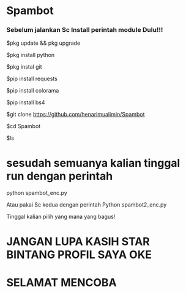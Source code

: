 # Spambot

### Sebelum jalankan Sc Install perintah module Dulu!!!

$pkg update && pkg upgrade

$pkg install python

$pkg instal git

$pip install requests

$pip install colorama

$pip install bs4

$git clone https://github.com/henarimualimin/Spambot

$cd Spambot

$ls

# sesudah semuanya kalian tinggal run dengan perintah

python spambot_enc.py

Atau pakai Sc kedua dengan perintah
Python spambot2_enc.py 

Tinggal kalian pilih yang mana yang bagus! 

# JANGAN LUPA KASIH STAR BINTANG PROFIL SAYA OKE

# SELAMAT MENCOBA 
